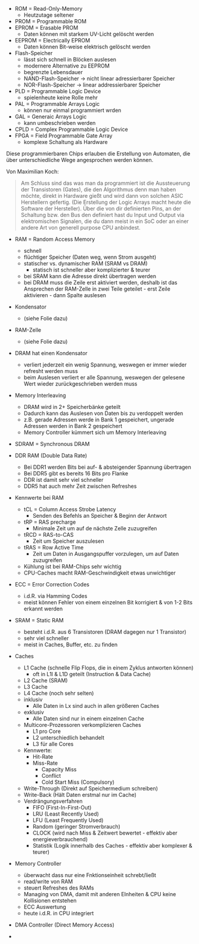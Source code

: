 -   ROM = Read-Only-Memory
    -   Heutzutage seltener
-   PROM = Programmable ROM
-   EPROM = Erasable PROM
    -   Daten können mit starkem UV-Licht gelöscht werden
-   EEPROM = Electrically EPROM
    -   Daten können Bit-weise elektrisch gelöscht werden
-   Flash-Speicher
    -   lässt sich schnell in Blöcken auslesen
    -   modernere Alternative zu EEPROM
    -   begrenzte Lebensdauer
    -   NAND-Flash-Speicher -> nicht linear adressierbarer Speicher
    -   NOR-Flash-Speicher -> linear addressierbarer Speicher
-   PLD = Programmable Logic Device
    -   spielenheute keine Rolle mehr
-   PAL = Programmable Arrays Logic
    -   können nur einmal programmiert wrden
-   GAL = Generaic Arrays Logic
    -   kann umbeschrieben werden
-   CPLD = Complex Programmable Logic Device
-   FPGA = Field Programmable Gate Array
    -   komplexe Schaltung als Hardware

Diese programmierbaren Chips erlauben die Erstellung von Automaten, die über unterschiedliche Wege angesprochen werden können.

Von Maximilian Koch:

> Am Schluss sind das was man da programmiert ist die Aussteuerung der Transistoren (Gates), die den Algorithmus denn man haben möchte, direkt in Hardware gießt und wird dann von solchen ASIC Herstellern gefertig. (Die Erstellung der Logic Arrays macht heute die Software der Hersteller). Über die von dir definierten Pins, an der Schaltung bzw. den Bus den definiert hast du Input und Output via elektromischen Signalen, die du dann meist in ein SoC oder an einer andere Art von generell purpose CPU anbindest.

-   RAM = Random Access Memory
    -   schnell
    -   flüchtiger Speicher (Daten weg, wenn Strom ausgeht)
    -   statischer vs. dynamischer RAM (SRAM vs DRAM)
        -   statisch ist schneller aber komplizierter & teurer
    -   bei SRAM kann die Adresse direkt übertragen werden
    -   bei DRAM muss die Zeile erst aktiviert werden, deshalb ist das Ansprechen der RAM-Zelle in zwei Teile geteilet - erst Zeile aktivieren - dann Spalte auslesen
-   Kondensator
    -   (siehe Folie dazu)
-   RAM-Zelle

    -   (siehe Folie dazu)

-   DRAM hat einen Kondensator

    -   verliert jederzeit ein wenig Spannung, weswegen er immer wieder refresht werden muss
    -   beim Auslesen verliert er alle Spannung, weswegen der gelesene Wert wieder zurückgeschrieben werden muss

-   Memory Interleaving

    -   DRAM wird in 2+ Speicherbänke geteilt
    -   Dadurch kann das Auslesen von Daten bis zu verdoppelt werden
    -   z.B. gerade Adressen werde in Bank 1 gespeichert, ungerade Adressen werden in Bank 2 gespeichert
    -   Memory Controller kümmert sich um Memory Interleaving

-   SDRAM = Synchronous DRAM
-   DDR RAM (Double Data Rate)
    -   Bei DDR1 werden Bits bei auf- & absteigender Spannung übertragen
    -   Bei DDR5 gibt es bereits 16 Bits pro Flanke
    -   DDR ist damit sehr viel schneller
    -   DDR5 hat auch mehr Zeit zwischen Refreshes
-   Kennwerte bei RAM

    -   tCL = Column Access Strobe Latency
        -   Senden des Befehls an Speicher & Beginn der Antwort
    -   tRP = RAS precharge
        -   Minimale Zeit um auf de nächste Zelle zuzugreifen
    -   tRCD = RAS-to-CAS
        -   Zeit um Speicher auszulesen
    -   tRAS = Row Active Time
        -   Zeit um Daten in Ausgangspuffer vorzulegen, um auf Daten zuzugreifen
    -   Kühlung ist bei RAM-Chips sehr wichtig
    -   CPU-Caches macht RAM-Geschwindigkeit etwas unwichtiger

-   ECC = Error Correction Codes
    -   i.d.R. via Hamming Codes
    -   meist können Fehler von einem einzelnen Bit korrigiert & von 1-2 Bits erkannt werden
-   SRAM = Static RAM
    -   besteht i.d.R. aus 6 Transistoren (DRAM dagegen nur 1 Transistor)
    -   sehr viel schneller
    -   meist in Caches, Buffer, etc. zu finden
-   Caches
    -   L1 Cache (schnelle Flip Flops, die in einem Zyklus antworten können)
        -   oft in L1I & L1D geteilt (Instruction & Data Cache)
    -   L2 Cache (SRAM)
    -   L3 Cache
    -   L4 Cache (noch sehr selten)
    -   inklusiv
        -   Alle Daten in Lx sind auch in allen größeren Caches
    -   exklusiv
        -   Alle Daten sind nur in einem einzelnen Cache
    -   Multicore-Prozessoren verkomplizieren Caches
        -   L1 pro Core
        -   L2 unterschiedlich behandelt
        -   L3 für alle Cores
    -   Kennwerte:
        -   Hit-Rate
        -   Miss-Rate
            -   Capacity Miss
            -   Conflict
            -   Cold Start Miss (Compulsory)
    -   Write-Through (Direkt auf Speichermedium schreiben)
    -   Write-Back (Hält Daten erstmal nur im Cache)
    -   Verdrängungsverfahren
        -   FIFO (First-In-First-Out)
        -   LRU (Least Recently Used)
        -   LFU (Least Frequently Used)
        -   Random (geringer Stromverbrauch)
        -   CLOCK (wird nach Miss & Zeitwert bewertet - effektiv aber energieverbrauchend)
        -   Statistik (Logik innerhalb des Caches - effektiv aber komplexer & teurer)
-   Memory Controller
    -   überwacht dass nur eine Fnktionseinheit schrebt/ließt
    -   read/write von RAM
    -   steuert Refreshes des RAMs
    -   Managing von DMA, damit mit anderen EInheiten & CPU keine Kollisionen entstehen
    -   ECC Auswertung
    -   heute i.d.R. in CPU integriert
-   DMA Controller (Direct Memory Access)
-
